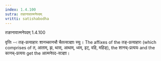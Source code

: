 ```yaml
---
index: 1.4.100
sutra: तङानावात्मनेपदम्
vritti: satishabodha
---
```



 तङानावात्मनेपदम् 1.4.100 


वृत्तिः --ः तङ्-प्रत्‍याहारः शानच्‍कानचौ चैतत्‍सञ्ज्ञाः स्‍युः। The affixes of the तङ्-प्रत्याहारः (which comprises of त, आताम्, झ, थास्, आथाम्, ध्वम्, इट्, वहि, महिङ्), the शानच्-प्रत्ययः and the कानच्-प्रत्ययः get the आत्मनेपद-सञ्ज्ञा। 


